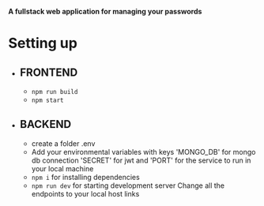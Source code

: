 **A fullstack web application for managing your passwords**
# Setting up

- ## FRONTEND
  - ``npm run build``
   - ``npm start``
- ## BACKEND
    -  create a folder .env
    -  Add your environmental variables with keys 'MONGO_DB' for mongo db connection 'SECRET' for jwt and 'PORT' for the service to run in your local machine
    -  ``npm i`` for installing dependencies
    -  ``npm run dev`` for starting development server
Change all the endpoints to your local host links
